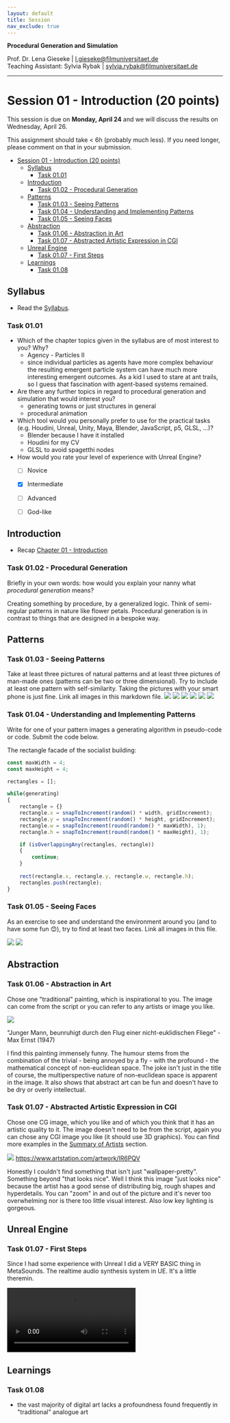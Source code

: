 ```yaml
---
layout: default
title: Session
nav_exclude: true
---
```


**Procedural Generation and Simulation**  


Prof. Dr. Lena Gieseke \| l.gieseke@filmuniversitaet.de  
Teaching Assistant: Sylvia Rybak \| sylvia.rybak@filmuniversitaet.de

---
# Session 01 - Introduction (20 points)

This session is due on **Monday, April 24** and we will discuss the results on Wednesday, April 26.  

This assignment should take < 6h (probably much less). If you need longer, please comment on that in your submission.

* [Session 01 - Introduction (20 points)](#session-01---introduction-20-points)
    * [Syllabus](#syllabus)
        * [Task 01.01](#task-0101)
    * [Introduction](#introduction)
        * [Task 01.02 - Procedural Generation](#task-0102---procedural-generation)
    * [Patterns](#patterns)
        * [Task 01.03 - Seeing Patterns](#task-0103---seeing-patterns)
        * [Task 01.04 - Understanding and Implementing Patterns](#task-0104---understanding-and-implementing-patterns)
        * [Task 01.05 - Seeing Faces](#task-0105---seeing-faces)
    * [Abstraction](#abstraction)
        * [Task 01.06 - Abstraction in Art](#task-0106---abstraction-in-art)
        * [Task 01.07 - Abstracted Artistic Expression in CGI](#task-0107---abstracted-artistic-expression-in-cgi)
    * [Unreal Engine](#unreal-engine)
        * [Task 01.07 - First Steps](#task-0107---first-steps)
    * [Learnings](#learnings)
        * [Task 01.08](#task-0108)


## Syllabus

* Read the [Syllabus](PGS/lecture_ss23_procedural_generation_and_simulation/docs/index.md).

### Task 01.01

* Which of the chapter topics given in the syllabus are of most interest to you? Why?
	* Agency - Particles II
	* since individual particles as agents have more complex behaviour the resulting emergent particle system can have much more interesting emergent outcomes. As a kid I used to stare at ant trails, so I guess that fascination with agent-based systems remained.
* Are there any further topics in regard to procedural generation and simulation that would interest you?
	* generating towns or just structures in general
	* procedural animation
* Which tool would you personally prefer to use for the practical tasks (e.g. Houdini, Unreal, Unity, Maya, Blender, JavaScript, p5, GLSL, ...)?
	* Blender because I have it installed
	* Houdini for my CV
	* GLSL to avoid spagetthi nodes
* How would you rate your level of experience with Unreal Engine?
    * [ ] Novice
    * [x] Intermediate
    * [ ] Advanced
    * [ ] God-like


## Introduction

* Recap [Chapter 01 - Introduction](../../02_scripts/pgs_ss22_01_intro_script.md)

###  Task 01.02 - Procedural Generation

Briefly in your own words: how would you explain your nanny what *procedural generation* means? 

Creating something by procedure, by a generalized logic. Think of semi-regular patterns in nature like flower petals.
Procedural generation is in contrast to things that are designed in a bespoke way.
## Patterns

### Task 01.03 - Seeing Patterns

Take at least three pictures of natural patterns and at least three pictures of man-made ones (patterns can be two or three dimensional). Try to include at least one pattern with self-similarity. Taking the pictures with your smart phone is just fine. Link all images in this markdown file.
![](photo_2023-07-31_22-50-16.jpg)
![](photo_2023-07-31_22-46-50.jpg)
![](photo_2023-07-31_22-47-09.jpg)
![](photo_2023-07-31_22-47-21.jpg)
![](photo_2023-07-31_22-48-01.jpg)
![](photo_2023-07-31_22-48-48.jpg)
### Task 01.04 - Understanding and Implementing Patterns

Write for one of your pattern images a generating algorithm in pseudo-code or code. Submit the code below.

The rectangle facade of the socialist building:

```js
const maxWidth = 4;
const maxHeight = 4;

rectangles = [];

while(generating)
{
	rectangle = {}
	rectangle.x = snapToIncrement(random() * width, gridIncrement);
	rectangle.y = snapToIncrement(random() * height, gridIncrement);
	rectangle.w = snapToIncrement(round(random() * maxWidth), 1);
	rectangle.h = snapToIncrement(round(random() * maxHeight), 1);

	if (isOverlappingAny(rectangles, rectangle))
	{
		continue;
	}
	
	rect(rectangle.x, rectangle.y, rectangle.w, rectangle.h);
	rectangles.push(rectangle);
}


```

### Task 01.05 - Seeing Faces

As an exercise to see and understand the environment around you (and to have some fun 😊), try to find at least two faces. Link all images in this file.

![](photo_2023-07-31_23-06-52.jpg)
![](photo_2023-07-31_23-06-49.jpg)
## Abstraction

### Task 01.06 - Abstraction in Art

Chose one "traditional" painting, which is inspirational to you. The image can come from the script or you can refer to any artists or image you like.  


![](DVHIYpAWkAAK6r9.jpeg)

"Junger Mann, beunruhigt durch den Flug einer nicht-euklidischen Fliege" - Max Ernst (1947)

I find this painting immensely funny. The humour stems from the combination of the trivial - being annoyed by a fly - with the profound - the mathematical concept of non-euclidean space. The joke isn't just in the title of course, the multiperspective nature of non-euclidean space is apparent in the image.
It also shows that abstract art can be fun and doesn't have to be dry or overly intellectual.

### Task 01.07 - Abstracted Artistic Expression in CGI

Chose one CG image, which you like and of which you think that it has an artistic quality to it. The image doesn't need to be from the script, again you can chose any CGI image you like (it should use 3D graphics). You can find more examples in the [Summary of Artists](pgs_ss23_01_intro_script.md#summary-of-artists) section.  


![](midge-mantissa-sinnaeve-datae-01-v2-2ksm.jpg)
https://www.artstation.com/artwork/lR6PQV

Honestly I couldn't find something that isn't just "wallpaper-pretty". Something beyond "that looks nice".
Well I think this image "just looks nice" because the artist has a good sense of distributing big, rough shapes and hyperdetails. You can "zoom" in and out of the picture and it's never too overwhelming nor is there too little visual interest. Also low key lighting is gorgeous.

## Unreal Engine

### Task 01.07 - First Steps

Since I had some experience with Unreal I did a VERY BASIC thing in MetaSounds. The realtime audio synthesis system in UE. It's a little theremin.


![see theremin.mp4](theremin.mp4)


## Learnings

### Task 01.08

+ the vast majority of digital art lacks a profoundness found frequently in "traditional" analogue art
